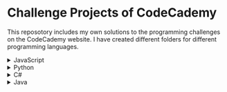 # Challenge Projects of CodeCademy

This reposotory includes my own solutions to the programming challenges on the CodeCademy website.
I have created different folders for different programming languages.

<details>
  <summary>JavaScript</summary>
  <ul>
    <li><a href="https://github.com/lendoo73/Challenge-Project-of-CodeCademy/tree/master/javascript/numberGuesser">Number Guesser</a></li>
  </ul>
</details>
<details>
  <summary>Python</summary>
  <ul>
    <li><a href="https://github.com/lendoo73/Challenge-Project-of-CodeCademy/tree/master/python/Analyze_Data_with_Python">Analyze Data with Python</a></li>
    <li><a href="https://github.com/lendoo73/Challenge-Project-of-CodeCademy/tree/master/python/Analyze_Financial_Data_with_Python">Analyze Financial Data with Python</a></li>
    <li><a href="https://github.com/lendoo73/Challenge-Project-of-CodeCademy/tree/master/python/Build_Chatbots_with_Python">Build Chatbots with Python</a></li>
    <li><a href="https://github.com/lendoo73/Challenge-Project-of-CodeCademy/tree/master/python/Build_Deep_Learning_Models_with_TensorFlow">Build Deep Learning Models with TensorFlow</a></li>
    <li><a href="https://github.com/lendoo73/Challenge-Project-of-CodeCademy/tree/master/python/Build_a_Machine%20Learning_Model_with_Python">Build a Machine Learning Model with Python</a></li>
    <li><a href="https://github.com/lendoo73/Challenge-Project-of-CodeCademy/tree/master/python/CircuitPython">Learn Hardware Programming with CircuitPython</a></li>
    <li><a href="https://github.com/lendoo73/Challenge-Project-of-CodeCademy/tree/master/python/Learn_Flask" target="_blank">Learn Flask</a></li>
    <li><a href="https://github.com/lendoo73/Challenge-Project-of-CodeCademy/tree/master/python/Learn_Statistics_with_Python">Learn Statistics with Python</a></li>
    <li><a href="https://github.com/lendoo73/Challenge-Project-of-CodeCademy/tree/master/python/Learn_the_Basics_of_Blockchain_with_Python">Learn the Basics of Blockchain with Python</a></li>
    <li><a href="https://github.com/lendoo73/Challenge-Project-of-CodeCademy/tree/master/python/Learn_the_Basics_of_Machine_Learning">Learn the Basics of Machine Learning</a></li>
    <li><a href="https://github.com/lendoo73/Challenge-Project-of-CodeCademy/tree/master/python/Learn_the_Watson_API">Learn the Watson API</a></li>
    <li><a href="https://github.com/lendoo73/Challenge-Project-of-CodeCademy/tree/master/python/Visualize_Data_with_Python">Visualize Data with Python</a></li>
    <li><a href="https://github.com/lendoo73/Challenge-Project-of-CodeCademy/tree/master/python/become_a_pokemon_master" target="_blank">Become a Pokémon Master</a></li>
    <li><a href="https://github.com/lendoo73/Challenge-Project-of-CodeCademy/tree/master/python/gameOfChance" target="_blank">Games of Chance</a></li>
  </ul>
</details>
<details>
  <summary>C#</summary>
  <ul>
    <li><a href="https://github.com/lendoo73/Challenge-Project-of-CodeCademy/tree/master/c%23/console_game" target="_blank">Console game</a></li>
  </ul>
</details>
<details>
  <summary>Java</summary>
  <ul>
    <li><a href="https://github.com/lendoo73/Challenge-Project-of-CodeCademy/tree/master/java/magic_8_ball" target="_blank">Magic 8 ball</a></li>
  </ul>
</details>
